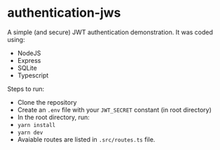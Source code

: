 # authentication-jws

A simple (and secure) JWT authentication demonstration. It was coded using:
- NodeJS
- Express
- SQLite
- Typescript

Steps to run:
- Clone the repository
- Create an ```.env``` file with your ```JWT_SECRET``` constant (in root directory)
- In the root directory, run:
- ```yarn install```
- ```yarn dev```
- Avaiable routes are listed in ```.src/routes.ts``` file.
